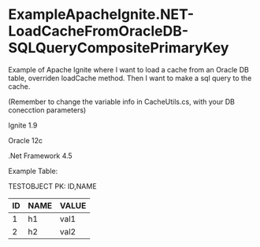 # ExampleApacheIgnite.NET-LoadCacheFromOracleDB-SQLQueryCompositePrimaryKey
Example of Apache Ignite where I want to load a cache from an Oracle DB table, overriden loadCache method. Then I want to make a sql query to the cache.

(Remember to change the variable  info in CacheUtils.cs, with your DB conecction parameters)

Ignite 1.9

Oracle 12c

.Net Framework 4.5

Example Table:

TESTOBJECT
PK: ID,NAME

| ID | NAME  | VALUE  |
|----|-------|--------
| 1  | h1    | val1   |
| 2  | h2    | val2   |
